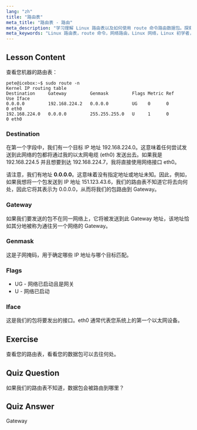 ```yaml
---
lang: "zh"
title: "路由表"
meta_title: "路由表 - 路由"
meta_description: "学习理解 Linux 路由表以及如何使用 route 命令路由数据包。探索目标、网关和接口以掌握网络基础知识。"
meta_keywords: "Linux 路由表，route 命令，网络路由，Linux 网络，Linux 初学者，Linux 教程，网络指南"
---
```


## Lesson Content

查看您机器的路由表：

```plaintext
pete@icebox:~$ sudo route -n
Kernel IP routing table
Destination     Gateway         Genmask         Flags Metric Ref    Use Iface
0.0.0.0         192.168.224.2   0.0.0.0         UG    0      0        0 eth0
192.168.224.0   0.0.0.0         255.255.255.0   U     1      0        0 eth0
```

### Destination

在第一个字段中，我们有一个目标 IP 地址 192.168.224.0。这意味着任何尝试发送到此网络的包都将通过我的以太网电缆 (eth0) 发送出去。如果我是 192.168.224.5 并且想要到达 192.168.224.7，我将直接使用网络接口 eth0。

请注意，我们有地址 **0.0.0.0**。这意味着没有指定地址或地址未知。因此，例如，如果我想将一个包发送到 IP 地址 151.123.43.6，我们的路由表不知道它将去向何处，因此它将其表示为 0.0.0.0，从而将我们的包路由到 Gateway。

### Gateway

如果我们要发送的包不在同一网络上，它将被发送到此 Gateway 地址，该地址恰如其分地被称为通往另一个网络的 Gateway。

### Genmask

这是子网掩码，用于确定哪些 IP 地址与哪个目标匹配。

### Flags

- UG - 网络已启动且是网关
- U - 网络已启动

### Iface

这是我们的包将要发出的接口。eth0 通常代表您系统上的第一个以太网设备。

## Exercise

查看您的路由表，看看您的数据包可以去往何处。

## Quiz Question

如果我们的路由表不知道，数据包会被路由到哪里？

## Quiz Answer

Gateway

